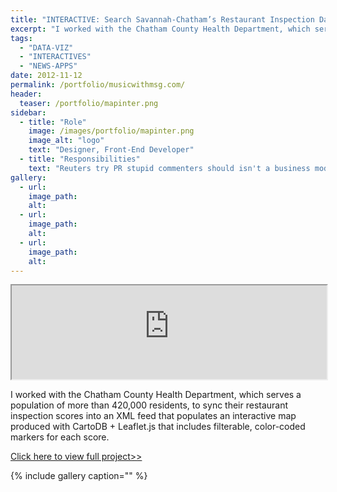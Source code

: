 ```yaml
---
title: "INTERACTIVE: Search Savannah-Chatham’s Restaurant Inspection Database"
excerpt: "I worked with the Chatham County Health Department, which serves a population of more than 420,000 residents"
tags: 
  - "DATA-VIZ"
  - "INTERACTIVES"
  - "NEWS-APPS"
date: 2012-11-12
permalink: /portfolio/musicwithmsg.com/
header:
  teaser: /portfolio/mapinter.png
sidebar:
  - title: "Role"
    image: /images/portfolio/mapinter.png
    image_alt: "logo"
    text: "Designer, Front-End Developer"
  - title: "Responsibilities"
    text: "Reuters try PR stupid commenters should isn't a business model"
gallery:
  - url:
    image_path:
    alt:
  - url:
    image_path:
    alt:
  - url:
    image_path:
    alt:
---
```


<iframe src="http://multimedia.savannahnow.com/media/restaurants/maps/savannahchatham.html" width="100%" height="150px"></iframe>

I worked with the Chatham County Health Department, which serves a population of more than 420,000 residents, to sync their restaurant inspection scores into an XML feed that populates an interactive map produced with CartoDB + Leaflet.js that includes filterable, color-coded markers for each score.

[Click here to view full project>>](http://multimedia.savannahnow.com/media/restaurants/maps/savannahchatham.html)

{% include gallery caption="" %}
